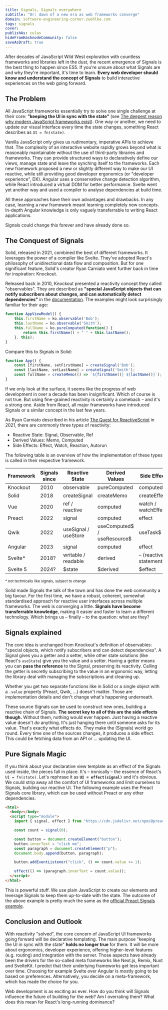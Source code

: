 ```yaml
---
title: Signals, Signals everywhere
subtitle: "Or: dawn of a new era as web frameworks converge"
domain: software-engineering-corner.zuehlke.com
tags: signals
cover:
publishAs: culas
hideFromHashnodeCommunity: false
saveAsDraft: true
---
```


After decades of JavaScript Wild West exploration with countless frameworks and libraries left in the dust, the recent emergence of Signals is the best thing to happen since ES5.
If you're unsure about what Signals are and why they're important, it's time to learn.
**Every web developer should know and understand the concept of Signals** to build interactive experiences on the web going forward.

## The Problem

All JavaScript frameworks essentially try to solve one single challenge at their core: **"keeping the UI in sync with the state"** (see [The deepest reason why modern JavaScript frameworks exist](https://medium.com/dailyjs/the-deepest-reason-why-modern-javascript-frameworks-exist-933b86ebc445)).
One way or another, we need to update our visual interface every time the state changes, something React describes as `UI = fn(state)`.

Vanilla JavaScript only gives us rudimentary, imperative APIs to achieve that.
The complexity of an interactive website rapidly grows beyond what is reasonably maintainable without the use of third-party libraries and frameworks.
They can provide structured ways to declaratively define our views, manage state and leave the synching itself to the frameworks.
Each new framework proposed a new or slightly different way to make our UI reactive, while still providing good developer ergonomics (or "developer experience", DX).
Angular uses a conservative change detection algorithm, while React introduced a virtual DOM for better performance.
Svelte went yet another way and used a compiler to analyse dependencies at build time.

All these approaches have their own advantages and drawbacks.
In any case, learning a new framework meant learning completely new concepts.
In-depth Angular knowledge is only vaguely transferrable to writing React applications.

Signals could change this forever and have already done so.

## The Conquest of Signals

Solid, released in 2021, combined the best of different frameworks.
It leverages the power of a compiler like Svelte.
They've adopted React's philosophy of unidirectional data flow and composition.
But for one significant feature, Solid's creator Ryan Carniato went further back in time for inspiration: Knockout.

Released back in 2010, Knockout presented a reactivity concept they called "observables".
They are described as **"special JavaScript objects that can notify subscribers about changes, and can automatically detect dependencies"** in the [documentation](https://knockoutjs.com/documentation/observables.html).
The examples might look surprisingly familiar for their age:

```js
function AppViewModel() {
    this.firstName = ko.observable('Bob');
    this.lastName = ko.observable('Smith');
    this.fullName = ko.pureComputed(function() {
        return this.firstName() + " " + this.lastName();
    }, this);
}
```

Compare this to Signals in Solid:

```js
function App() {
    const [firstName, setFirstName] = createSignal('Bob');
    const [lastName, setLastName] = createSignal('Smith');
    const fullName = createMemo(() => `${firstName()} ${lastName()}`);
}
```

If we only look at the surface, it seems like the progress of web development in over a decade has been insignificant.
Which of course is not true.
But using fine-grained reactivity is certainly a comeback – and it's a strong one.
Aside from React, all major frameworks have introduced Signals or a similar concept in the last few years.

As Ryan Carniato described in his article [The Quest for ReactiveScript](https://dev.to/this-is-learning/the-quest-for-reactivescript-3ka3) in 2021, there are commonly three types of reactivity:

- Reactive State: Signal, Observable, Ref
- Derived Values: Memo, Computed
- Side Effects: Effect, Watch, Reaction, Autorun

The following table is an overview of how the implementation of these types is called in their respective framework.

| Framework | Signals since | Reactive State | Derived Values | Side Effect |
|-|-|-|-|-|
| Knockout | 2010 | observable | pureComputed | computed |
| Solid | 2018 | createSignal | createMemo | createEffect |
| Vue | 2020 | ref / reactive | computed | watch / watchEffect |
| Preact | 2022 | signal | computed | effect |
| Qwik | 2022 | useSignal / useStore | useComputed$ / useResource$ | useTask$ |
| Angular | 2023 | signal | computed | effect |
| Svelte* | 2018? | writable / readable | derived | – (reactive statements) |
| Svelte 5 | 2024? | $state | $derived | $effect |

<small>* not technically like signals, subject to change</small>

Solid made Signals the talk of the town and has done the web community a big favour.
For the first time, we have a robust, coherent, somewhat standardised approach for reactive user interfaces across multiple frameworks.
The web is converging a little.
**Signals have become transferrable knowledge**, making it easier and faster to learn a different technology.
Which brings us – finally – to the question: what are they?

## Signals explained

The core idea is unchanged from Knockout's definition of observables: "special objects, which notify subscribers and can detect dependencies".
A Signal gives you a getter and a setter, while other state solutions (like React's `useState`) give you the value and a setter.
Having a getter means you can **pass the reference** to the Signal, preserving its reactivity.
Calling the getter is secretly subscribing to the value in an ergonomic way, letting the library deal with managing the subscriptions and cleaning up.

Whether you get two separate functions like in Solid or a single object with a `.value` property (Preact, Qwik, …) doesn't matter.
Those are implementation details and don't change what's happening underneath.

These source Signals can be used to construct new ones, building a reactive chain of Signals.
**The secret key to all of this are the side effects though.**
Without them, nothing would ever happen.
Just having a reactive value doesn't _do_ anything.
It's just hanging there until someone asks for its value.
That's exactly what effects do.
They make the (Signals) world go round.
Every time one of the sources changes, it produces a side effect.
This could be fetching data from an API or … updating the UI.

## Pure Signals Magic

If you think about your declarative view template as an effect of the Signals used inside, the pieces fall in place.
It's – ironically – the essence of React's `UI = fn(state)`.
Let's rephrase it as **`UI = effect(signal)`** and it's obvious.
We could strip away all the comfort of UI frameworks and limit ourselves to Signals, building our reactive UI.
The following example uses the Preact Signals core library, which can be used without Preact or any other dependencies.

```html
<html>
  <body></body>
  <script type="module">
    import { signal, effect } from "https://cdn.jsdelivr.net/npm/@preact/signals-core@1.5.1/+esm";

    const count = signal(0);

    const button = document.createElement("button");
    button.innerText = "click me";
    const paragraph = document.createElement("p");
    document.body.append(button, paragraph);

    button.addEventListener("click", () => count.value += 1);

    effect(() => (paragraph.innerText = count.value));
  </script>
</html>
```

This is powerful stuff.
We use plain JavaScript to create our elements and leverage Signals to keep them up-to-date with the state.
The outcome of the above example is pretty much the same as the [official Preact Signals example](https://preactjs.com/guide/v10/signals#introduction).

## Conclusion and Outlook

With reactivity "solved", the core concern of JavaScript UI frameworks going forward will be declarative templating.
The main purpose "keeping the UI in sync with the state" **holds no longer true** for them.
It will be more about ergonomics, developer experience, offering higher-level features (e.g. routing) and integration with the server.
Those aspects have already been the drivers for the so-called meta frameworks like Next.js, Remix, Nuxt and SvelteKit.
I predict that their underlying frameworks get less important over time.
Choosing for example Svelte over Angular is mostly going to be based on preferences.
Alternatively, you decide on a meta-framework, which has made the choice for you.

Web development is as exciting as ever.
How do you think will Signals influence the future of building for the web?
Am I overrating them?
What does this mean for React's long-running dominance?
